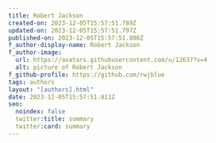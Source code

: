 ```yaml
---
title: Robert Jackson
created-on: 2023-12-05T15:57:51.789Z
updated-on: 2023-12-05T15:57:51.797Z
published-on: 2023-12-05T15:57:51.806Z
f_author-display-name: Robert Jackson
f_author-image:
  url: https://avatars.githubusercontent.com/u/12637?v=4
  alt: picture of Robert Jackson
f_github-profile: https://github.com/rwjblue
tags: authors
layout: "[authors].html"
date: 2023-12-05T15:57:51.811Z
seo:
  noindex: false
  twitter:title: summary
  twitter:card: summary
---
```

